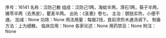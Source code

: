 序号：16141
名称：汉防己散
组成：汉防己1两，海蛤半两，滑石1两，葵子半两，猪苓半两（去黑皮），瞿麦半两。
出处：《圣惠》卷七。
主治：膀胱实热，小便不通。
加减：None
功效：None
用法用量：每服2钱，食前浓煎木通汤调下。
制备方法：上为细散。
临床应用：None
各家论述：None
用药禁忌：None
附注：None
